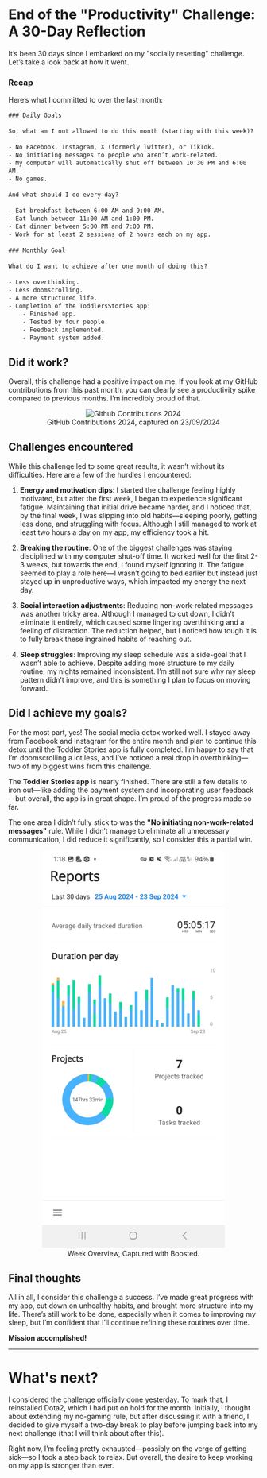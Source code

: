 # End of the "Productivity" Challenge: A 30-Day Reflection

It’s been 30 days since I embarked on my "socially resetting" challenge. Let’s take a look back at how it went.

### Recap
Here’s what I committed to over the last month:

```
### Daily Goals

So, what am I not allowed to do this month (starting with this week)?

- No Facebook, Instagram, X (formerly Twitter), or TikTok.
- No initiating messages to people who aren’t work-related.
- My computer will automatically shut off between 10:30 PM and 6:00 AM.
- No games.

And what should I do every day?

- Eat breakfast between 6:00 AM and 9:00 AM.
- Eat lunch between 11:00 AM and 1:00 PM.
- Eat dinner between 5:00 PM and 7:00 PM.
- Work for at least 2 sessions of 2 hours each on my app.

### Monthly Goal

What do I want to achieve after one month of doing this?

- Less overthinking.
- Less doomscrolling.
- A more structured life.
- Completion of the ToddlersStories app:
    - Finished app.
    - Tested by four people.
    - Feedback implemented.
    - Payment system added.
```

## Did it work?

Overall, this challenge had a positive impact on me. If you look at my GitHub contributions from this past month, you can clearly see a productivity spike compared to previous months. I’m incredibly proud of that.

<div style="text-align: center;">
    <figure>
        <img src="https://github.com/MariaHendrikx/my-writing-dream/blob/main/assets\20240923_EndOfChallenge\github23092024.png?raw=true" alt="Github Contributions 2024" height="800"/>
        <figcaption>GitHub Contributions 2024, captured on 23/09/2024</figcaption>
    </figure>
</div>

## Challenges encountered

While this challenge led to some great results, it wasn’t without its difficulties. Here are a few of the hurdles I encountered:

1. **Energy and motivation dips**: I started the challenge feeling highly motivated, but after the first week, I began to experience significant fatigue. Maintaining that initial drive became harder, and I noticed that, by the final week, I was slipping into old habits—sleeping poorly, getting less done, and struggling with focus. Although I still managed to work at least two hours a day on my app, my efficiency took a hit.
   
2. **Breaking the routine**: One of the biggest challenges was staying disciplined with my computer shut-off time. It worked well for the first 2-3 weeks, but towards the end, I found myself ignoring it. The fatigue seemed to play a role here—I wasn’t going to bed earlier but instead just stayed up in unproductive ways, which impacted my energy the next day.
   
3. **Social interaction adjustments**: Reducing non-work-related messages was another tricky area. Although I managed to cut down, I didn’t eliminate it entirely, which caused some lingering overthinking and a feeling of distraction. The reduction helped, but I noticed how tough it is to fully break these ingrained habits of reaching out.

4. **Sleep struggles**: Improving my sleep schedule was a side-goal that I wasn’t able to achieve. Despite adding more structure to my daily routine, my nights remained inconsistent. I’m still not sure why my sleep pattern didn’t improve, and this is something I plan to focus on moving forward.

## Did I achieve my goals?

For the most part, yes! The social media detox worked well. I stayed away from Facebook and Instagram for the entire month and plan to continue this detox until the Toddler Stories app is fully completed. I’m happy to say that I’m doomscrolling a lot less, and I’ve noticed a real drop in overthinking—two of my biggest wins from this challenge.

The **Toddler Stories app** is nearly finished. There are still a few details to iron out—like adding the payment system and incorporating user feedback—but overall, the app is in great shape. I’m proud of the progress made so far.

The one area I didn’t fully stick to was the **"No initiating non-work-related messages"** rule. While I didn’t manage to eliminate all unnecessary communication, I did reduce it significantly, so I consider this a partial win.

<div style="text-align: center;">
    <figure>
        <img src="https://github.com/MariaHendrikx/my-writing-dream/blob/main/assets/20240923_EndOfChallenge/reports_booster.jpeg?raw=true" alt="Week Overview" height="800"/>
        <figcaption>Week Overview, Captured with Boosted.</figcaption>
    </figure>
</div>

## Final thoughts

All in all, I consider this challenge a success. I’ve made great progress with my app, cut down on unhealthy habits, and brought more structure into my life. There’s still work to be done, especially when it comes to improving my sleep, but I’m confident that I’ll continue refining these routines over time.

**Mission accomplished!**

---

# What's next?

I considered the challenge officially done yesterday. To mark that, I reinstalled Dota2, which I had put on hold for the month. Initially, I thought about extending my no-gaming rule, but after discussing it with a friend, I decided to give myself a two-day break to play before jumping back into my next challenge (that I will think about after this).

Right now, I’m feeling pretty exhausted—possibly on the verge of getting sick—so I took a step back to relax. But overall, the desire to keep working on my app is stronger than ever.